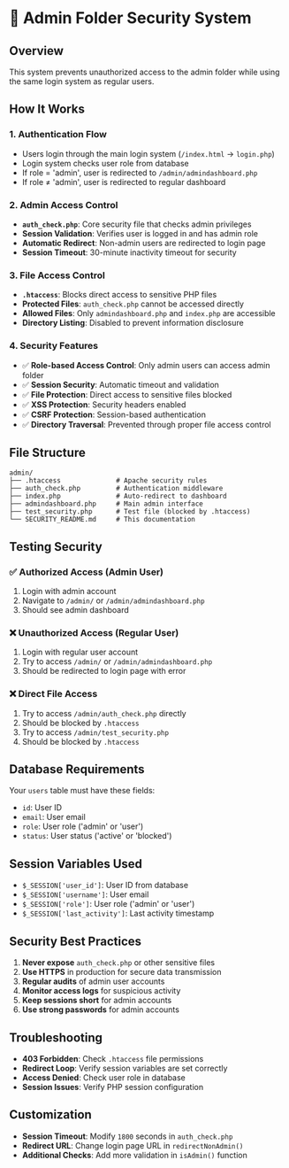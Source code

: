 # 🔐 Admin Folder Security System

## Overview
This system prevents unauthorized access to the admin folder while using the same login system as regular users.

## How It Works

### 1. **Authentication Flow**
- Users login through the main login system (`/index.html` → `login.php`)
- Login system checks user role from database
- If role = 'admin', user is redirected to `/admin/admindashboard.php`
- If role ≠ 'admin', user is redirected to regular dashboard

### 2. **Admin Access Control**
- **`auth_check.php`**: Core security file that checks admin privileges
- **Session Validation**: Verifies user is logged in and has admin role
- **Automatic Redirect**: Non-admin users are redirected to login page
- **Session Timeout**: 30-minute inactivity timeout for security

### 3. **File Access Control**
- **`.htaccess`**: Blocks direct access to sensitive PHP files
- **Protected Files**: `auth_check.php` cannot be accessed directly
- **Allowed Files**: Only `admindashboard.php` and `index.php` are accessible
- **Directory Listing**: Disabled to prevent information disclosure

### 4. **Security Features**
- ✅ **Role-based Access Control**: Only admin users can access admin folder
- ✅ **Session Security**: Automatic timeout and validation
- ✅ **File Protection**: Direct access to sensitive files blocked
- ✅ **XSS Protection**: Security headers enabled
- ✅ **CSRF Protection**: Session-based authentication
- ✅ **Directory Traversal**: Prevented through proper file access control

## File Structure
```
admin/
├── .htaccess              # Apache security rules
├── auth_check.php         # Authentication middleware
├── index.php              # Auto-redirect to dashboard
├── admindashboard.php     # Main admin interface
├── test_security.php      # Test file (blocked by .htaccess)
└── SECURITY_README.md     # This documentation
```

## Testing Security

### ✅ **Authorized Access (Admin User)**
1. Login with admin account
2. Navigate to `/admin/` or `/admin/admindashboard.php`
3. Should see admin dashboard

### ❌ **Unauthorized Access (Regular User)**
1. Login with regular user account
2. Try to access `/admin/` or `/admin/admindashboard.php`
3. Should be redirected to login page with error

### ❌ **Direct File Access**
1. Try to access `/admin/auth_check.php` directly
2. Should be blocked by `.htaccess`
3. Try to access `/admin/test_security.php`
4. Should be blocked by `.htaccess`

## Database Requirements
Your `users` table must have these fields:
- `id`: User ID
- `email`: User email
- `role`: User role ('admin' or 'user')
- `status`: User status ('active' or 'blocked')

## Session Variables Used
- `$_SESSION['user_id']`: User ID from database
- `$_SESSION['username']`: User email
- `$_SESSION['role']`: User role ('admin' or 'user')
- `$_SESSION['last_activity']`: Last activity timestamp

## Security Best Practices
1. **Never expose** `auth_check.php` or other sensitive files
2. **Use HTTPS** in production for secure data transmission
3. **Regular audits** of admin user accounts
4. **Monitor access logs** for suspicious activity
5. **Keep sessions short** for admin accounts
6. **Use strong passwords** for admin accounts

## Troubleshooting
- **403 Forbidden**: Check `.htaccess` file permissions
- **Redirect Loop**: Verify session variables are set correctly
- **Access Denied**: Check user role in database
- **Session Issues**: Verify PHP session configuration

## Customization
- **Session Timeout**: Modify `1800` seconds in `auth_check.php`
- **Redirect URL**: Change login page URL in `redirectNonAdmin()`
- **Additional Checks**: Add more validation in `isAdmin()` function
